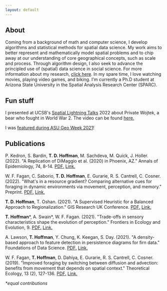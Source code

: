 ```yaml
---
layout: default
---
```


## About
Coming from a background of math and computer science, I develop algorithms and statistical methods for spatial data science. My work aims to better represent and mathematically model spatial problems and to chip away at our understanding of core geographical concepts, such as scale and process. Through algorithm design, I also seek to advance the principled use of (spatial) data science in social science. For more information about my research, [click here](https://tdhoffman.com/research). In my spare time, I love watching movies, playing video games, and biking. I'm currently a Ph.D student at Arizona State University in the Spatial Analysis Research Center (SPARC). 

## Fun stuff
I presented at UCSB's [Spatial Lightning Talks](http://spatial.ucsb.edu/2022/2022-lightning-talks/) 2022 about Private Wojtek, a bear who fought in World War 2. The video can be found [here.](https://www.youtube.com/watch?v=5nzB82EoGfk)

I was [featured during ASU Geo Week 2021](https://www.instagram.com/p/CWdsyo5v3We/?utm_medium=copy_link)!

<!--I love From Software games and have gotten 100% game completion in Sekiro: Shadows Die Twice! ![Sekiro: Shadows Die Twice](assets/img/sekiro-100.png).-->

## Publications
P. Kedron, S. Bardin, **T. D. Hoffman**, M. Sachdeva, M. Quick, J. Holler. (2022). "A Replication of DiMaggio et al. (2020) in Phoenix, AZ." Annals of Epidemiology, 74, 8-14. [PDF.](../assets/pdf/Kedron2022_DiMaggio.pdf) [Link.](https://doi.org/10.1016/j.annepidem.2022.05.005)

W. F. Fagan, C. Saborio, **T. D. Hoffman**, E. Gurarie, R. S. Cantrell, C. Cosner. (2022). "What's in a resource gradient? Comparing alternative cues for foraging in dynamic environments via movement, perception, and memory." Preprint. [PDF.](../assets/pdf/Fagan2022_foraging_preprint.pdf) [Link.](https://assets.researchsquare.com/files/rs-1351426/v1_covered.pdf?c=1645216342)

**T. D. Hoffman**, T. Oshan. (2021). "A Supervised Heuristic for a Balanced Approach to Regionalization." GIS Research UK Conference. [PDF.](../assets/pdf/GISRUK2021_paper_84.pdf) [Link.](https://doi.org/10.5281/zenodo.4670015)

**T. Hoffman**\*, A. Swain\*, W. F. Fagan. (2021). "Trade-offs in sensory characteristics shape the evolution of perception." Frontiers in Ecology and Evolution, 9. [PDF.](../assets/pdf/Hoffman2021_Perception.pdf) [Link.](https://doi.org/10.3389/fevo.2021.698041)

A. Lawson, **T. Hoffman**, Y. Chung, K. Keegan, S. Day. (2021). "A density-based approach to feature detection in persistence diagrams for firn data." Foundations of Data Science. [PDF.](../assets/pdf/Lawson2021_TDA.pdf) [Link.](http://dx.doi.org/10.3934/fods.2021012)

W. F. Fagan, **T. Hoffman**, D. Dahiya, E. Gurarie, R. S. Cantrell, C. Cosner. (2019). "Improved foraging by switching between diffusion and advection: benefits from movement that depends on spatial context." Theoretical Ecology, 13 (2), 127-136. [PDF.](../assets/pdf/Fagan2019_foraging.pdf) [Link.](https://doi.org/10.1007/s12080-019-00434-w)
		
*\*equal contributions*
